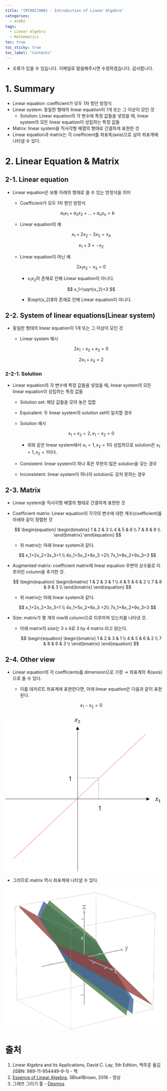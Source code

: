 ```yaml
---
title: "[MT002]0001 - Introduction of Linear Algebra"
categories:
  - mt002
tags:
  - Linear Algebra
  - Mathematics
toc: true
toc_sticky: true
toc_label: "Contents"
---
```


- 오류가 있을 수 있습니다. 이메일로 말씀해주시면 수정하겠습니다. 감사합니다.

# 1. Summary
- Linear equation: coefficient가 모두 1차 항인 방정식
- Linear system: 동일한 형태의 linear equation이 1개 또는 그 이상이 모인 것
    - Solution: Linear equation의 각 변수에 특정 값들을 넣었을 때, linear system의 모든 linear equation이 성립하는 특정 값들
- Matrix: linear system을 직사각형 배열의 형태로 간결하게 표현한 것
- Linear equation과 matrix는 각 coefficient를 좌표축(axis)으로 삼아 좌표계에 나타낼 수 있다.

# 2. L**inear Equation & Matrix**

## 2-1. **Linear equation**

- Linear equation은 보통 아래의 형태로 쓸 수 있는 방정식을 의미
    - Coefficient가 모두 1차 항인 방정식
    
    $$
    a_1x_1+a_2x_2+...+a_nx_n=b
    $$
    
    - Linear equation의 예
        
        $$
        x_1+2x_2-3x_3=x_4
        $$
        
        $$
        x_1+3=-x_2
        $$
        
    - Linear equation이 아닌 예
        
        $$
        2x_1x_2-x_3=0
        $$
        
        - $x_1x_2$의 존재로 인해 Linear equation이 아니다.
        
        $$
        x_1=\sqrt{x_2}+3
        $$
        
        - $\sqrt{x_2}$의 존재로 인해 Linear equation이 아니다.

## 2-2. System of linear equations(Linear system)

- 동일한 형태의 linear equation이 1개 또는 그 이상이 모인 것
    - Linear system 예시
        
        $$
        2x_1-x_2+x_3=0
        $$
        
        $$
        2x_1+x_3=2
        $$
        

### 2-2-1. Solution

- Linear equation의 각 변수에 특정 값들을 넣었을 때, linear system의 모든 linear equation이 성립하는 특정 값들
    - Solution set: 해당 값들을 모아 놓은 집합
    - Equivalent: 두 linear system의 solution set이 일치할 경우
    - Solution 예시
        
        $$
        x_1+x_2=2, x_1-x_2=0
        $$
        
        - 위와 같은 linear system에서 $x_1=1,x_2=1$이 성립하므로 solution은 $x_1=1,x_2=1$이다.
    - Consistent: linear system이 하나 혹은 무한히 많은 solution을 갖는 경우
    - Inconsistent: linear system이 하나의 solution도 갖지 못하는 경우

## 2-3. Matrix

- Linear system을 직사각형 배열의 형태로 간결하게 표현한 것
- Coefficient matrix: Linear equation의 각각의 변수에 대한 계수(coefficient)를 아래와 같이 정렬한 것
    
    $$
    \begin{equation}
       \begin{bmatrix} 
       1 & 2 & 3  \\
       4 & 5 & 6  \\
       7 & 8 & 9  \\
       \end{bmatrix} 
    \end{equation}
    $$
    
    - 위 matrix는 아래 linear system과 같다.
    
    $$
    x_1+2x_2+3x_3=1 \\ 4x_1+5x_2+6x_3 =2\\ 7x_1+8x_2+9x_3=3
    $$
    
- Augmented matrix: coefficient matrix에 linear equation 우변의 상수들로 이루어진 column을 추가한 것.
    
    $$
    \begin{equation}
       \begin{bmatrix} 
       1 & 2 & 3 & 1 \\
       4 & 5 & 6 & 2  \\
       7 & 8 & 9 & 3  \\
       \end{bmatrix} 
    \end{equation}
    $$
    
    - 위 matrix는 아래 linear system과 같다.
    
    $$
    x_1+2x_2+3x_3=1 \\ 4x_1+5x_2+6x_3 =2\\ 7x_1+8x_2+9x_3=3
    $$
    
- Size: matrix가 몇 개의 row와 column으로 이루어져 있는지를 나타낸 것.
    - 아래 matrix의 size는 3 x 4로 3 by 4 matrix 라고 읽는다.
        
        $$
        \begin{equation}
           \begin{bmatrix} 
           1 & 2 & 3 & 1 \\
           4 & 5 & 6 & 2  \\
           7 & 8 & 9 & 3  \\
           \end{bmatrix} 
        \end{equation}
        $$
        

## 2-4. Other view

- Linear equation의 각 coefficients를 dimension으로 가정 → 좌표계의 축(axis)으로 둘 수 있다.
    - 이를 데카르트 좌표계에 표현한다면, 아래 linear equation은 다음과 같이 표현된다.
        
        $$
        x_1-x_2=0
        $$
        
![img_mt0020001_0001](img/img_mt0020001_0001.png)

- 그러므로 matrix 역시 좌표계에 나타낼 수 있다.

![img_mt0020001_0002](img/img_mt0020001_0002.png)


# 출처
1. Linear Algebra and its Applications, David C. Lay, 5th Edition, 백주훈 옮김(ISBN: 989-11-954449-9-1) - 책
2. [Essence of Linear Algebra](https://www.youtube.com/watch?v=fNk_zzaMoSs&list=PLZHQObOWTQDPD3MizzM2xVFitgF8hE_ab), 3Blue1Brown, 2016 - 영상
3. 그래프 그리기 툴 - [Desmos](https://www.desmos.com/3d?lang=ko)